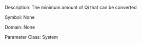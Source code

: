 Description: The minimum amount of Qi that can be converted

Symbol: None

Domain: None

Parameter Class: System

